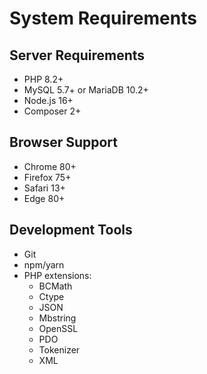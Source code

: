 # System Requirements

## Server Requirements
- PHP 8.2+
- MySQL 5.7+ or MariaDB 10.2+
- Node.js 16+
- Composer 2+

## Browser Support
- Chrome 80+
- Firefox 75+
- Safari 13+
- Edge 80+

## Development Tools
- Git
- npm/yarn
- PHP extensions:
  - BCMath
  - Ctype
  - JSON
  - Mbstring
  - OpenSSL
  - PDO
  - Tokenizer
  - XML
